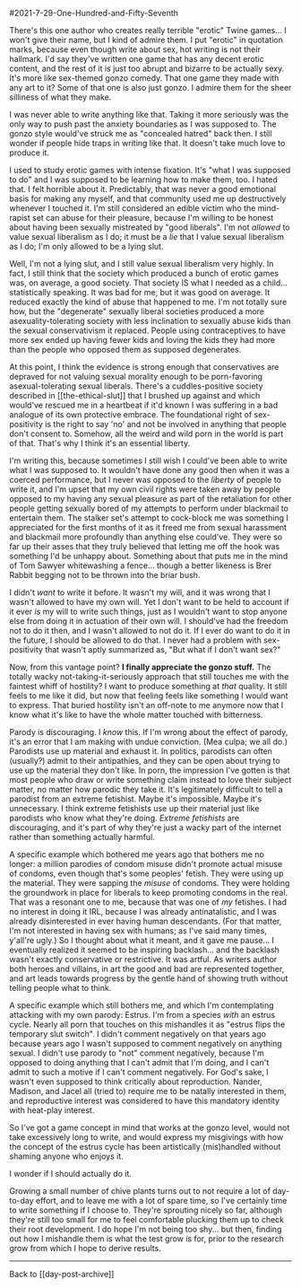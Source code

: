 #2021-7-29-One-Hundred-and-Fifty-Seventh 

There's this one author who creates really terrible "erotic" Twine games...  I won't give their name, but I kind of admire them.  I put "erotic" in quotation marks, because even though write about sex, hot writing is not their hallmark.  I'd say they've written one game that has any decent erotic content, and the rest of it is just too abrupt and bizarre to be actually sexy.  It's more like sex-themed gonzo comedy.  That one game they made with any art to it?  Some of that one is also just gonzo.  I admire them for the sheer silliness of what they make.

I was never able to write anything like that.  Taking it more seriously was the only way to push past the anxiety boundaries as I was supposed to.  The gonzo style would've struck me as "concealed hatred" back then.  I still wonder if people hide traps in writing like that.  It doesn't take much love to produce it.

I used to study erotic games with intense fixation.  It's "what I was supposed to do" and I was supposed to be learning how to make them, too.  I hated that.  I felt horrible about it.  Predictably, that was never a good emotional basis for making any myself, and that community used me up destructively whenever I touched it.  I'm still considered an edible victim who the mind-rapist set can abuse for their pleasure, because I'm willing to be honest about having been sexually mistreated by "good liberals".  I'm not *allowed* to value sexual liberalism as I do; it must be a *lie* that I value sexual liberalism as I do; I'm only allowed to be a lying slut.

Well, I'm not a lying slut, and I still value sexual liberalism very highly.  In fact, I still think that the society which produced a bunch of erotic games was, on average, a good society.  That society IS what I needed as a child... statistically speaking.  It was bad for me, but it was good on average.  It reduced exactly the kind of abuse that happened to me.  I'm not totally sure how, but the "degenerate" sexually liberal societies produced a more asexuality-tolerating society with less inclination to sexually abuse kids than the sexual conservativism it replaced.  People using contraceptives to have more sex ended up having fewer kids and loving the kids they had more than the people who opposed them as supposed degenerates.

At this point, I think the evidence is strong enough that conservatives are depraved for not valuing sexual morality enough to be porn-favoring asexual-tolerating sexual liberals.  There's a cuddles-positive society described in [[the-ethical-slut]] that I brushed up against and which would've rescued me in a heartbeat if it'd known I was suffering in a bad analogue of its own protective embrace.  The foundational right of sex-positivity is the right to say 'no' and not be involved in anything that people don't consent to.  Somehow, all the weird and wild porn in the world is part of that.  That's why I think it's an essential liberty.

I'm writing this, because sometimes I still wish I could've been able to write what I was supposed to.  It wouldn't have done any good then when it was a coerced performance, but I never was opposed to the *liberty* of people to write it, and I'm upset that my own civil rights were taken away by people opposed to my having any sexual pleasure as part of the retaliation for other people getting sexually bored of my attempts to perform under blackmail to entertain them.  The stalker set's attempt to cock-block me was something I appreciated for the first months of it as it freed me from sexual harassment and blackmail more profoundly than anything else could've.  They were so far up their asses that they truly believed that letting me off the hook was something I'd be unhappy about.  Something about that puts me in the mind of Tom Sawyer whitewashing a fence... though a better likeness is Brer Rabbit begging not to be thrown into the briar bush.

I didn't *want* to write it before.  It wasn't my will, and it was wrong that I wasn't allowed to have my own will.  Yet I don't want to be held to account if it ever *is* my will to write such things, just as I wouldn't want to stop anyone else from doing it in actuation of their own will.  I should've had the freedom not to do it then, and I wasn't allowed to not do it.  If I ever do want to do it in the future, I should be allowed to do that.  I never had a problem with sex-positivity that wasn't aptly summarized as, "But what if I don't want sex?"

Now, from this vantage point?  **I finally appreciate the gonzo stuff.**  The totally wacky not-taking-it-seriously approach that still touches me with the faintest whiff of hostility?  I want to produce something at *that* quality.  It still feels to me like it did, but now that feeling feels like something I would want to express.  That buried hostility isn't an off-note to me anymore now that I know what it's like to have the whole matter touched with bitterness.

Parody is discouraging.  I *know* this.  If I'm wrong about the effect of parody, it's an error that I am making with undue conviction.  (Mea culpa; we all do.)  Parodists use up material and exhaust it.  In politics, parodists can often (usually?) admit to their antipathies, and they can be open about trying to use up the material they don't like.  In porn, the impression I've gotten is that most people who draw or write something claim instead to love their subject matter, no matter how parodic they take it.  It's legitimately difficult to tell a parodist from an extreme fetishist.  Maybe it's impossible.  Maybe it's unnecessary.  I think extreme fetishists use up their material just like parodists who know what they're doing.  *Extreme fetishists* are discouraging, and it's part of why they're just a wacky part of the internet rather than something actually harmful.

A specific example which bothered me years ago that bothers me no longer: a million parodies of condom misuse didn't promote actual misuse of condoms, even though that's some peoples' fetish.  They were using up the material.  They were sapping the *misuse* of condoms.  They were holding the groundwork in place for liberals to keep promoting condoms in the real.  That was a resonant one to me, because that was one of *my* fetishes.  I had no interest in doing it IRL, because I was already antinatalistic, and I was already disinterested in ever having human descendants.  (For that matter, I'm not interested in having sex with humans; as I've said many times, y'all're ugly.)  So I thought about what it meant, and it gave me pause...  I eventually realized it seemed to be inspiring backlash... and the backlash wasn't exactly conservative or restrictive.  It was artful.  As writers author both heroes and villains, in art the good and bad are represented together, and art leads towards progress by the gentle hand of showing truth without telling people what to think.

A specific example which still bothers me, and which I'm contemplating attacking with my own parody: Estrus.  I'm from a species *with* an estrus cycle.  Nearly all porn that touches on this mishandles it as "estrus flips the temporary slut switch".  I didn't comment negatively on that years ago because years ago I wasn't supposed to comment negatively on anything sexual.  I didn't use parody to "not" comment negatively, because I'm opposed to doing anything that I can't admit that I'm doing, and I can't admit to such a motive if I can't comment negatively.  For God's sake, I wasn't even supposed to think critically about reproduction.  Nander, Madison, and Jacel all (tried to) require me to be natally interested in them, and reproductive interest was considered to have this mandatory identity with heat-play interest.

So I've got a game concept in mind that works at the gonzo level, would not take excessively long to write, and would express my misgivings with how the concept of the estrus cycle has been artistically (mis)handled without shaming anyone who enjoys it.

I wonder if I should actually do it.

Growing a small number of chive plants turns out to not require a lot of day-to-day effort, and to leave me with a lot of spare time, so I've certainly time to write something if I choose to.  They're sprouting nicely so far, although they're still too small for me to feel comfortable plucking them up to check their root development.  I do hope I'm not being too shy... but then, finding out how I mishandle them is what the test grow is for, prior to the research grow from which I hope to derive results.

---
Back to [[day-post-archive]]